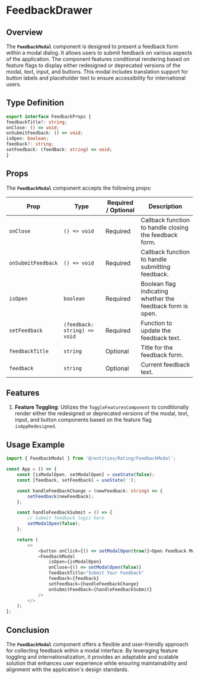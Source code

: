 # FeedbackDrawer

## Overview
The **`FeedbackModal`** component is designed to present a feedback form within a modal dialog. It allows users to submit feedback on various aspects of the application. The component features conditional rendering based on feature flags to display either redesigned or deprecated versions of the modal, text, input, and buttons. This modal includes translation support for button labels and placeholder text to ensure accessibility for international users.

## Type Definition 
```typescript
export interface FeedbackProps {
feedbackTitle?: string;
onClose: () => void;
onSubmitFeedback: () => void;
isOpen: boolean;
feedback?: string;
setFeedback: (feedBack: string) => void;
}
```

## Props
The **`FeedbackModal`** component accepts the following props:

| Prop               | Type                               | Required / Optional | Description                                           |
|--------------------|------------------------------------|----------------------|-------------------------------------------------------|
| `onClose`          | `() => void`                       | Required             | Callback function to handle closing the feedback form.|
| `onSubmitFeedback` | `() => void`                       | Required             | Callback function to handle submitting feedback.      |
| `isOpen`           | `boolean`                          | Required             | Boolean flag indicating whether the feedback form is open. |
| `setFeedback`      | `(feedback: string) => void`       | Required             | Function to update the feedback text.               |
| `feedbackTitle`    | `string`                           | Optional             | Title for the feedback form.                         |
| `feedback`         | `string`                           | Optional             | Current feedback text.                              |


## Features
1. **Feature Toggling**: Utilizes the `ToggleFeaturesComponent` to conditionally render either the redesigned or deprecated versions of the modal, text, input, and button components based on the feature flag `isAppRedesigned`.

## Usage Example
```typescript jsx
import { FeedbackModal } from '@/entities/Rating/FeedbackModal';

const App = () => {
    const [isModalOpen, setModalOpen] = useState(false);
    const [feedback, setFeedback] = useState('');

    const handleFeedbackChange = (newFeedback: string) => {
        setFeedback(newFeedback);
    };

    const handleFeedbackSubmit = () => {
        // Submit feedback logic here
        setModalOpen(false);
    };

    return (
        <>
            <button onClick={() => setModalOpen(true)}>Open Feedback Modal</button>
            <FeedbackModal
                isOpen={isModalOpen}
                onClose={() => setModalOpen(false)}
                feedbackTitle="Submit Your Feedback"
                feedback={feedback}
                setFeedback={handleFeedbackChange}
                onSubmitFeedback={handleFeedbackSubmit}
            />
        </>
    );
};
```
## Conclusion
The **`FeedbackModal`**  component offers a flexible and user-friendly approach for collecting feedback within a modal interface. By leveraging feature toggling and internationalization, it provides an adaptable and scalable solution that enhances user experience while ensuring maintainability and alignment with the application's design standards.
